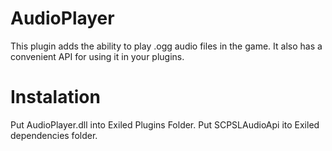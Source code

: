 # AudioPlayer
This plugin adds the ability to play .ogg audio files in the game.
It also has a convenient API for using it in your plugins.

# Instalation
Put AudioPlayer.dll into Exiled Plugins Folder.
Put SCPSLAudioApi ito Exiled dependencies folder.
